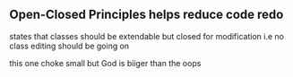 ## Open-Closed Principles helps reduce code redo

states that classes should be extendable but closed for modification i.e no class editing should be going on

this one choke small but God is biiger than the oops
